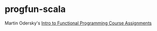 # progfun-scala
Martin Odersky's [Intro to Functional Programming Course Assignments](https://www.coursera.org/course/progfun)

